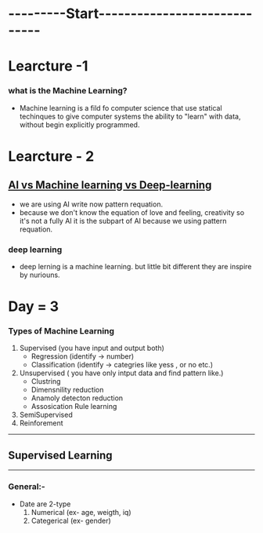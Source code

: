 # ---------Start-----------------------------
# Learcture -1
### what is the Machine Learning?
 - Machine learning is a fild fo computer science that use statical techinques to give computer systems the ability to "learn" with data, without begin explicitly programmed.

# Learcture - 2
## [AI vs Machine learning vs Deep-learning]()
- we are using AI write now pattern requation.
- because we don't know the equation of love and feeling, creativity so it's not a fully AI it is the subpart of AI because we using pattern requation.

### deep learning
- deep lerning is  a machine learning. but little bit different they are inspire by nuriouns.

# Day = 3
### Types of Machine Learning
1. Supervised  (you have input and output both)
    - Regression (identify -> number)
    - Classification (identify -> categries like yess , or no etc.)
2. Unsupervised ( you have only intput data and find pattern like.)
    - Clustring
    - Dimensnility reduction
    - Anamoly detecton reduction
    - Assosication Rule learning
3. SemiSupervised 
4. Reinforement
---
## Supervised Learning
---
### General:-
- Date are 2-type 
    1. Numerical (ex- age, weigth, iq)
    2. Categerical (ex- gender)



